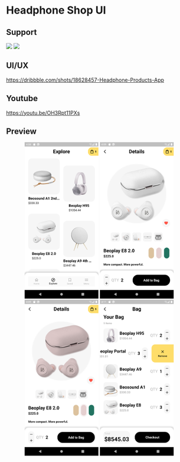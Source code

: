 # Headphone Shop UI

## Support

<p>
<a href="https://sociabuzz.com/syarifhidayatullah2020/tribe">
<img src="https://sociabuzz.s3.ap-southeast-1.amazonaws.com//landing-page/img/sociabuzz-logo.png" width="100"></a>

<a href="https://www.buymeacoffee.com/syarifhidayat">
<img src="https://media.tenor.com/Is0ELiJnoU0AAAAi/buymeacoffee-button.gif" width="100"></a>
</p>

## UI/UX

https://dribbble.com/shots/18628457-Headphone-Products-App

## Youtube

https://youtu.be/OH3Rpt11PXs

## Preview

<p align="middle">
<img src="assets/previews/explore.png" alt="Explore" width="200">
<img src="assets/previews/detail_1.png" alt="Detail" width="200">
<img src="assets/previews/detail_2.png" alt="Detail" width="200">
<img src="assets/previews/cart.png" alt="Cart" width="200">
</p>
